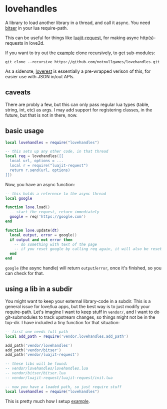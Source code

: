 # lovehandles

A library to load another library in a thread, and call it async. You need [bitser](https://raw.githubusercontent.com/gvx/bitser/master/bitser.lua) in your lua require-path.

This can be useful for things like [luajit-request](https://github.com/LPGhatguy/luajit-request), for making async http(s)-requests in love2d.

If you want to try out the [example](example/) clone recursively, to get sub-modules:

```
git clone --recursive https://github.com/notnullgames/lovehandles.git
```

As a sidenote, [loverest](https://github.com/notnullgames/loverest) is essentially a pre-wrapped verison of this, for easier use with JSON in/out APIs. 

## caveats

There are probly a few, but this can only pass regular lua types (table, string, int, etc) as args. I may add support for registering classes, in the future, but that is not in there, now.

## basic usage

```lua
local lovehandles = require("lovehandles")

-- this sets up any other code, in that thread
local req = lovehandles([[
  local url, options = ...
  local r = require("luajit-request")
  return r.send(url, options)
]])
```

Now, you have an async function:

```lua
-- this holds a reference to the async thread
local google

function love.load()
  -- start the request, return immediately
  google = req('https://google.com')
end

function love.update(dt)
  local output, error = google()
  if output and not error then
    -- do something with text of the page
    -- if you reset google by calling req again, it will also be reset above
  end
end
```

`google` (the async handle) will return `output`/`error`, once it's finished, so you can check for that.

## using a lib in a subdir

You might want to keep your external library-code in a subdir. This is a general issue for love/lua apps, but the best way is to just modify your require-path. Let's imagine I want to keep stuff in `vendor/`, and I want to do git-submodules to track upstream changes, so things might not be in the top-dir. I have included a tiny function for that situation:

```lua
-- first one needs full path
local add_path = require('vendor.lovehandles.add_path')

add_path('vendor/lovehandles')
add_path('vendor/bitser')
add_path('vendor/luajit-request')

-- these libs will be found:
-- vendor/lovehandles/lovehandles.lua
-- vendor/bitser/bitser.lua
-- vendor/luajit-request/luajit-request/init.lua

-- now you have a loaded path, so just require stuff
local lovehandles = require("lovehandles")
```

This is pretty much how I setup [example](example/).
